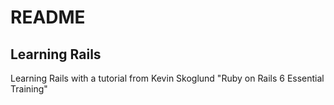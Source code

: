 # README

## Learning Rails
Learning Rails with a tutorial from Kevin Skoglund "Ruby on Rails 6 Essential Training"